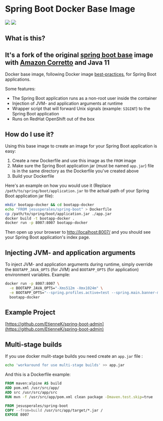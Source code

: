 # Spring Boot Docker Base Image

[![](https://img.shields.io/docker/stars/jesusperales/spring-boot.svg)](https://hub.docker.com/r/jesusperales/spring-boot/ 'Docker hub')
[![](https://img.shields.io/docker/pulls/jesusperales/spring-boot.svg)](https://hub.docker.com/r/jesusperales/spring-boot/ 'Docker hub')

## What is this?

## It's a fork of the original [spring boot base](https://github.com/EtienneK/spring-boot-docker-base) image with [Amazon Corretto](https://aws.amazon.com/es/corretto/) and Java 11

Docker base image, following Docker image
[best-practices](http://www.projectatomic.io/docs/docker-image-author-guidance/),
for Spring Boot applications.

Some features:

  - The Spring Boot application runs as a non-root user inside 
    the container
  - Injection of JVM- and application arguments at runtime
  - Wrapper script that will forward Unix signals (example: 
    `SIGINT`) to the Spring Boot application
  - Runs on RedHat OpenShift out of the box

## How do I use it?

Using this base image to create an image for your Spring
Boot application is easy:

  1. Create a new Dockerfile and use this image as the 
     `FROM` image
  1. Make sure the Spring Boot application jar (must be named `app.jar`) 
     file is in the same directory as the Dockerfile you've created above
  1. Build your Dockerfile

Here's an example on how you would use it
(Replace `/path/to/spring/boot/application.jar`
to the actual path of your Spring Boot application jar file):

```bash
mkdir bootapp-docker && cd bootapp-docker
echo "FROM jesusperales/spring-boot" > Dockerfile
cp /path/to/spring/boot/application.jar ./app.jar
docker build -t bootapp-docker .
docker run -p 8007:8007 bootapp-docker
```

Then open up your browser to
[http://localhost:8007/](http://localhost:8007/) and you
should see your Spring Boot application's index page.

## Injecting JVM- and application arguments

To inject JVM- and application arguments during runtime,
simply override the `BOOTAPP_JAVA_OPTS` (for JVM) and 
`BOOTAPP_OPTS` (for application) environment variables.
Example:

```bash
docker run -p 8007:8007 \
  -e BOOTAPP_JAVA_OPTS="-Xms512m -Xmx1024m" \
  -e BOOTAPP_OPTS="--spring.profiles.active=test --spring.main.banner-mode=off" \
  bootapp-docker
```

## Example Project

[https://github.com/EtienneK/spring-boot-admin](https://github.com/EtienneK/spring-boot-admin)

## Multi-stage builds

If you use docker mulit-stage builds you need create an `app.jar` file :

```bash
echo 'workaround for use multi-stage builds' >> app.jar 
```

And this is a Dockerfile example:

```Dockerfile
FROM maven:alpine AS build
ADD pom.xml /usr/src/app/
ADD src /usr/src/app/src
RUN mvn -f /usr/src/app/pom.xml clean package -Dmaven.test.skip=true

FROM jesusperales/spring-boot
COPY --from=build /usr/src/app/target/*.jar /
EXPOSE 8007
```
